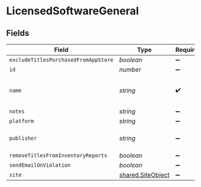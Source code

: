 # LicensedSoftwareGeneral


## Fields

| Field                                                  | Type                                                   | Required                                               | Description                                            | Example                                                |
| ------------------------------------------------------ | ------------------------------------------------------ | ------------------------------------------------------ | ------------------------------------------------------ | ------------------------------------------------------ |
| `excludeTitlesPurchasedFromAppStore`                   | *boolean*                                              | :heavy_minus_sign:                                     | N/A                                                    |                                                        |
| `id`                                                   | *number*                                               | :heavy_minus_sign:                                     | N/A                                                    | 1                                                      |
| `name`                                                 | *string*                                               | :heavy_check_mark:                                     | Name of the licensed software                          | Adobe Creative Suite                                   |
| `notes`                                                | *string*                                               | :heavy_minus_sign:                                     | N/A                                                    |                                                        |
| `platform`                                             | *string*                                               | :heavy_minus_sign:                                     | N/A                                                    | Mac                                                    |
| `publisher`                                            | *string*                                               | :heavy_minus_sign:                                     | N/A                                                    | Adobe Systems Incorporated                             |
| `removeTitlesFromInventoryReports`                     | *boolean*                                              | :heavy_minus_sign:                                     | N/A                                                    |                                                        |
| `sendEmailOnViolation`                                 | *boolean*                                              | :heavy_minus_sign:                                     | N/A                                                    |                                                        |
| `site`                                                 | [shared.SiteObject](../../models/shared/siteobject.md) | :heavy_minus_sign:                                     | N/A                                                    |                                                        |
